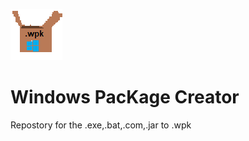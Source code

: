 ![Logo](https://github.com/WindowsPacKageManager/Creator/blob/main/Windows%20PacKage%20Manager.png?raw=true)
# Windows PacKage Creator
Repostory for the .exe,.bat,.com,.jar to .wpk  
